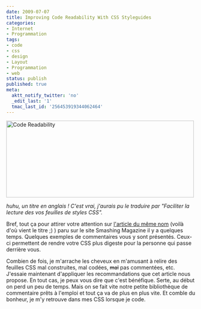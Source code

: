 ```yaml
---
date: 2009-07-07
title: Improving Code Readability With CSS Styleguides
categories:
- Internet
- Programmation
tags:
- code
- css
- design
- Layout
- Programmation
- web
status: publish
published: true
meta:
  aktt_notify_twitter: 'no'
  _edit_last: '1'
  tmac_last_id: '256453919344062464'
---
```

<img class="alignnone size-medium wp-image-1317" title="Code Readability" src="https://dlgjp9x71cipk.cloudfront.net/2009/07/codereadability-500x205.png" alt="Code Readability" width="500" height="205" />

<em>huhu, un titre en anglais !
C'est vrai, j'aurais pu le traduire par "Faciliter la lecture des vos feuilles de styles CSS".</em>

Bref, tout ça pour attirer votre attention sur <a href="https://www.smashingmagazine.com/2008/05/02/improving-code-readability-with-css-styleguides/">l'article du même nom</a> (voilà d'où vient le titre ;) ) paru sur le site Smashing Magazine il y a quelques temps. Quelques exemples de commentaires vous y sont présentés. Ceux-ci permettent de rendre votre CSS plus digeste pour la personne qui passe derrière vous.

Combien de fois, je m'arrache les cheveux en m'amusant à relire des feuilles CSS mal construites, mal codées, <span style="text-decoration: line-through;">mal</span> pas commentées, etc.
J'essaie maintenant d'appliquer les recommandations que cet article nous propose. En tout cas, je peux vous dire que c'est bénéfique. Serte, au début on perd un peu de temps. Mais on se fait vite notre petite bibliothèque de commentaire prêts à l'emploi et tout ça va de plus en plus vite. Et comble du bonheur, je m'y retrouve dans mes CSS lorsque je code.
